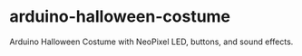 # arduino-halloween-costume
Arduino Halloween Costume with NeoPixel LED, buttons, and sound effects.
